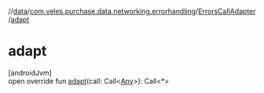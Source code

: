 //[data](../../../index.md)/[com.veles.purchase.data.networking.errorhandling](../index.md)/[ErrorsCallAdapter](index.md)/[adapt](adapt.md)

# adapt

[androidJvm]\
open override fun [adapt](adapt.md)(call: Call&lt;[Any](https://kotlinlang.org/api/latest/jvm/stdlib/kotlin/-any/index.html)&gt;): Call&lt;*&gt;
